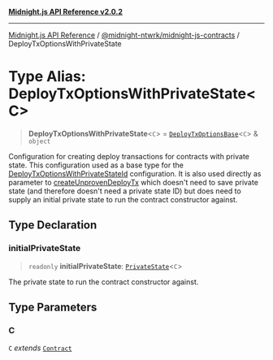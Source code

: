 [**Midnight.js API Reference v2.0.2**](../../../README.md)

***

[Midnight.js API Reference](../../../packages.md) / [@midnight-ntwrk/midnight-js-contracts](../README.md) / DeployTxOptionsWithPrivateState

# Type Alias: DeployTxOptionsWithPrivateState\<C\>

> **DeployTxOptionsWithPrivateState**\<`C`\> = [`DeployTxOptionsBase`](DeployTxOptionsBase.md)\<`C`\> & `object`

Configuration for creating deploy transactions for contracts with private state. This
configuration used as a base type for the [DeployTxOptionsWithPrivateStateId](DeployTxOptionsWithPrivateStateId.md) configuration.
It is also used directly as parameter to [createUnprovenDeployTx](../functions/createUnprovenDeployTx.md) which doesn't need
to save private state (and therefore doesn't need a private state ID) but does need to supply an
initial private state to run the contract constructor against.

## Type Declaration

### initialPrivateState

> `readonly` **initialPrivateState**: [`PrivateState`](../../midnight-js-types/type-aliases/PrivateState.md)\<`C`\>

The private state to run the contract constructor against.

## Type Parameters

### C

`C` *extends* [`Contract`](../../midnight-js-types/interfaces/Contract.md)
